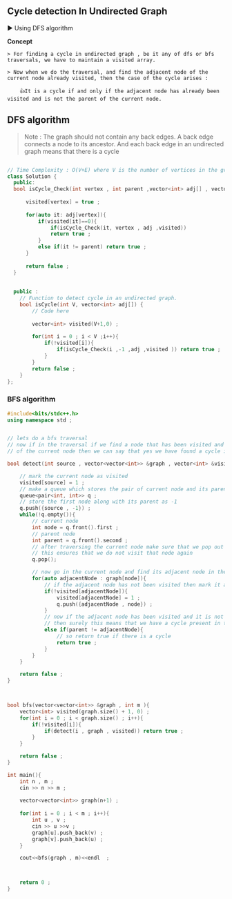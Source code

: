 ## Cycle detection In Undirected Graph

▶️ Using DFS algorithm  

**Concept**

    > For finding a cycle in undirected graph , be it any of dfs or bfs traversals, we have to maintain a visited array.

    > Now when we do the traversal, and find the adjacent node of the current node already visited, then the case of the cycle arises : 

        👍It is a cycle if and only if the adjacent node has already been visited and is not the parent of the current node. 


## DFS algorithm

> Note : The graph should not contain any back edges. A back edge connects a node to its ancestor. And each back edge in an undirected graph means that there is a cycle

```cpp

// Time Complexity : O(V+E) where V is the number of vertices in the graph and E is the number of edges in the graph
class Solution {
  public:
  bool isCycle_Check(int vertex , int parent ,vector<int> adj[] , vector<int>& visited){
      
      visited[vertex] = true ;
      
      for(auto it: adj[vertex]){
          if(visited[it]==0){
              if(isCycle_Check(it, vertex , adj ,visited))
              return true ;
          }  
          else if(it != parent) return true ;
      }
      
      return false ;
  }
  
  
  public : 
    // Function to detect cycle in an undirected graph.
    bool isCycle(int V, vector<int> adj[]) {
        // Code here
        
        vector<int> visited(V+1,0) ;
        
        for(int i = 0 ; i < V ;i++){
            if(!visited[i]){
                if(isCycle_Check(i ,-1 ,adj ,visited )) return true ;
            }
        }
        return false ;
    }
};
```

### BFS algorithm

```cpp
#include<bits/stdc++.h> 
using namespace std ;


// lets do a bfs traversal
// now if in the traversal if we find a node that has been visited and is not the parent 
// of the current node then we can say that yes we have found a cycle in the graph

bool detect(int source , vector<vector<int>> &graph , vector<int> &visited){

	// mark the current node as visited 
	visited[source] = 1 ;
	// make a queue which stores the pair of current node and its parent node 
	queue<pair<int, int>> q ;
	// store the first node along with its parent as -1
	q.push({source , -1}) ;
	while(!q.empty()){
		// current node
		int node = q.front().first ;
		// parent node
		int parent = q.front().second ;
		// after traversing the current node make sure that we pop out the node 
		// this ensures that we do not visit that node again
		q.pop();

		// now go in the current node and find its adjacent node in the adj list
		for(auto adjacentNode : graph[node]){
			// if the adjacent node has not been visited then mark it as visited 
			if(!visited[adjacentNode]){
				visited[adjacentNode] = 1 ;
				q.push({adjacentNode , node}) ;
			}
			// now if the adjacent node has been visited and it is not the parent node 
			// then surely this means that we have a cycle present in the graph
			else if(parent != adjacentNode){
				// so return true if there is a cycle
				return true ;
			}
		}
	}

	return false ;
}



bool bfs(vector<vector<int>> &graph , int m ){
	vector<int> visited(graph.size() + 1, 0) ;
	for(int i = 0 ; i < graph.size() ; i++){
		if(!visited[i]){
			if(detect(i , graph , visited)) return true ;
		}
	}

	return false ;
}

int main(){
	int n , m ;
	cin >> n >> m ;
  	
  	vector<vector<int>> graph(n+1) ;
  	 
	for(int i = 0 ; i < m ; i++){
		int u , v ;
		cin >> u >>v ;
		graph[u].push_back(v) ;
		graph[v].push_back(u) ;
	}

	cout<<bfs(graph , m)<<endl  ;



	return 0 ;
}
```